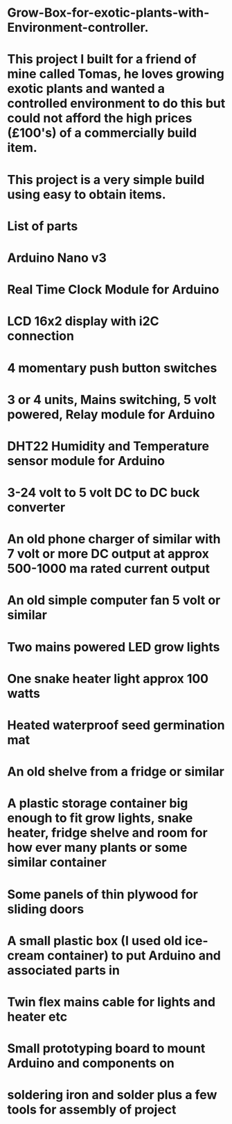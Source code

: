 # Grow-Box-for-exotic-plants-with-Environment-controller.
# This project I built for a friend of mine called Tomas, he loves growing exotic plants and wanted a controlled environment to do this but could not afford the high prices (£100's) of a commercially build item.
# This project is a very simple build using easy to obtain items.
# List of parts
# Arduino Nano v3
# Real Time Clock Module for Arduino
# LCD 16x2 display with i2C connection 
# 4 momentary push button switches
# 3 or 4 units, Mains switching, 5 volt powered, Relay module for Arduino
# DHT22 Humidity and Temperature sensor module for Arduino
# 3-24 volt to 5 volt DC to DC buck converter
# An old phone charger of similar with 7 volt or more DC output at approx 500-1000 ma rated current output
# An old simple computer fan 5 volt or similar
# Two mains powered LED grow lights
# One snake heater light approx 100 watts
# Heated waterproof seed germination mat
# An old shelve from a fridge or similar
# A plastic storage container big enough to fit grow lights, snake heater, fridge shelve and room for how ever many plants or some similar container
# Some panels of thin plywood for sliding doors
# A small plastic box (I used old ice-cream container) to put Arduino and associated parts in
# Twin flex mains cable for lights and heater etc
# Small prototyping board to mount Arduino and components on
# soldering iron and solder plus a few tools for assembly of project

